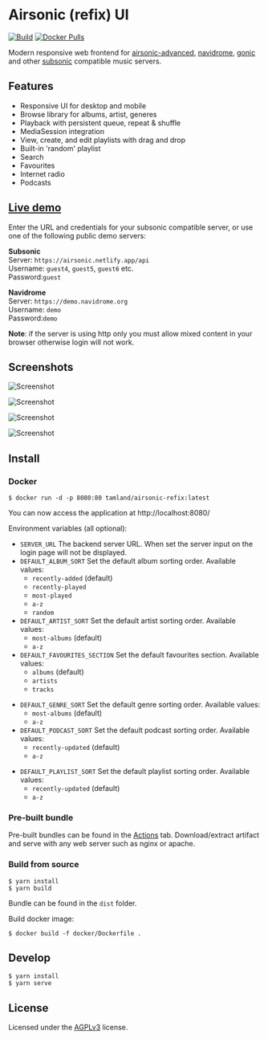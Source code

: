 # Airsonic (refix) UI

[![Build](https://img.shields.io/github/actions/workflow/status/tamland/airsonic-refix/ci.yml?style=flat-square)](https://github.com/tamland/airsonic-refix/actions)
[![Docker Pulls](https://img.shields.io/docker/pulls/tamland/airsonic-refix?branch=master&style=flat-square)](https://hub.docker.com/r/tamland/airsonic-refix)

Modern responsive web frontend for [airsonic-advanced](https://github.com/airsonic-advanced/airsonic-advanced), [navidrome](https://github.com/navidrome/navidrome),
[gonic](https://github.com/sentriz/gonic) and other [subsonic](https://github.com/topics/subsonic) compatible music servers.

## Features
- Responsive UI for desktop and mobile
- Browse library for albums, artist, generes
- Playback with persistent queue, repeat & shuffle
- MediaSession integration
- View, create, and edit playlists with drag and drop
- Built-in 'random' playlist
- Search
- Favourites
- Internet radio
- Podcasts

## [Live demo](https://airsonic.netlify.com)

Enter the URL and credentials for your subsonic compatible server, or use one of the following public demo servers:

**Subsonic**  
  Server: `https://airsonic.netlify.app/api`  
  Username: `guest4`, `guest5`, `guest6` etc.  
  Password:`guest`

**Navidrome**  
  Server: `https://demo.navidrome.org`  
  Username: `demo`  
  Password:`demo`


**Note**: if the server is using http only you must allow mixed content in your browser otherwise login will not work.

## Screenshots

![Screenshot](screenshots/album.png)

![Screenshot](screenshots/album-list.png)

![Screenshot](screenshots/artist.png)

![Screenshot](screenshots/artist-list.png)

## Install

### Docker

```
$ docker run -d -p 8080:80 tamland/airsonic-refix:latest
```

You can now access the application at http://localhost:8080/

Environment variables (all optional):
- `SERVER_URL` The backend server URL. When set the server input on the login page will not be displayed.
- `DEFAULT_ALBUM_SORT` Set the default album sorting order. Available values:
    - `recently-added` (default)
    - `recently-played`
    - `most-played`
    - `a-z`
    - `random`
- `DEFAULT_ARTIST_SORT` Set the default artist sorting order. Available values:
    - `most-albums` (default)
    - `a-z`
- `DEFAULT_FAVOURITES_SECTION` Set the default favourites section. Available values:
    - `albums` (default)
    - `artists`
    - `tracks`
* `DEFAULT_GENRE_SORT` Set the default genre sorting order. Available values:
    - `most-albums` (default)
    - `a-z`
* `DEFAULT_PODCAST_SORT` Set the default podcast sorting order. Available values:
    - `recently-updated` (default)
    - `a-z`
- `DEFAULT_PLAYLIST_SORT` Set the default playlist sorting order. Available values:
    - `recently-updated` (default)
    - `a-z`

### Pre-built bundle

Pre-built bundles can be found in the [Actions](https://github.com/tamland/airsonic-refix/actions)
tab. Download/extract artifact and serve with any web server such as nginx or apache.

### Build from source

```
$ yarn install
$ yarn build
```

Bundle can be found in the `dist` folder.

Build docker image:

```
$ docker build -f docker/Dockerfile .
```

## Develop

```
$ yarn install
$ yarn serve
```


## License

Licensed under the [AGPLv3](LICENSE) license.
